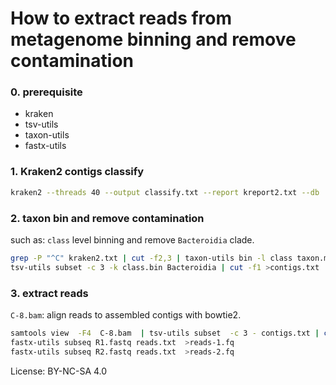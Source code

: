 # How to extract reads from metagenome binning and remove contamination


### 0. prerequisite

- kraken
- tsv-utils
- taxon-utils
- fastx-utils

### 1. Kraken2 contigs classify

```bash
kraken2 --threads 40 --output classify.txt --report kreport2.txt --db  /biostack/database/kraken2/kraken-db  bins.30.fa ;
```

### 2. taxon bin and remove contamination

such as: `class` level binning and remove `Bacteroidia` clade.

```bash
grep -P "^C" kraken2.txt | cut -f2,3 | taxon-utils bin -l class taxon.map - > class.bin
tsv-utils subset -c 3 -k class.bin Bacteroidia | cut -f1 >contigs.txt
```

### 3. extract reads

`C-8.bam`: align reads to assembled contigs with bowtie2. 

```bash
samtools view  -F4  C-8.bam  | tsv-utils subset  -c 3 - contigs.txt | cut -f1  > reads.txt
fastx-utils subseq R1.fastq reads.txt  >reads-1.fq
fastx-utils subseq R2.fastq reads.txt  >reads-2.fq
```

License: BY-NC-SA 4.0